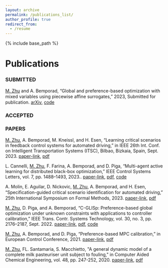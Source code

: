 ```yaml
---
layout: archive
permalink: /publications_list/
author_profile: true
redirect_from:
  - /resume
---
```


{% include base_path %}

Publications
======

### SUBMITTED

<ins>M. Zhu</ins> and A. Bemporad, “Global and preference-based optimization with mixed variables using piecewise aﬃne surrogates,” 2023, Submitted for publication. [arXiv](https://arxiv.org/abs/2302.04686), [code](https://github.com/mjzhu-p/PWAS)




### ACCEPTED


### PAPERS
<ins>M. Zhu</ins>, A. Bemporad, M. Kneissl, and H. Esen, “Learning critical scenarios in feedback control systems for automated driving,” in IEEE 26th Int. Conf. on Intelligent Transportation Systems (ITSC), Bilbao, Bizkaia, Spain, Sept. 2023. [paper-link](https://ieeexplore.ieee.org/document/10421978), [pdf](https://arxiv.org/pdf/2209.12586)

L. Cannelli, <ins>M. Zhu</ins>, F. Farina, A. Bemporad, and D. Piga, “Multi-agent active learning for distributed black-box optimization,” IEEE Control Systems Letters, vol. 7, pp. 1488–1493, 2023.. [paper-link](https://ieeexplore.ieee.org/document/10107979), [pdf](http://mjzhu-p.github.io/files/2023-dglis-lcss.pdf), [code](https://leon.idsia.ch/lib_download)

A. Molin, E. Aguilar, D. Nickovic, <ins>M. Zhu</ins>, A. Bemporad, and H. Esen, “Speciﬁcation-guided critical scenario identiﬁcation for automated driving,” 25th International Symposium on Formal Methods, 2023. [paper-link](https://doi.org/10.1007/978-3-031-27481-7_35), [pdf](https://arxiv.org/pdf/2303.05139.pdf)

<ins>M. Zhu</ins>, D. Piga, and A. Bemporad, “C-GLISp: Preference-based global optimization under unknown constraints with applications to controller calibration,” IEEE Trans. Contr. Systems Technology, vol. 30, no. 3, pp. 2176–2187, Sept. 2022. [paper-link](https://doi.org/10.1109/TCST.2021.3136711), [pdf](http://mjzhu-p.github.io/files/2022-tcst-cglisp.pdf), [code](https://github.com/bemporad/GLIS)

<ins>M. Zhu</ins>, A. Bemporad, and D. Piga, “Preference-based MPC calibration,” in European Control Conference, 2021. [paper-link](https://doi.org/10.23919/ECC54610.2021.9654900), [pdf](http://mjzhu-p.github.io/files/2021-ecc.pdf)

<ins>M. Zhu</ins>, FL. Santamaria, S. Macchietto, "A general dynamic model of a complete milk pasteuriser unit subject to fouling," in Computer Aided Chemical Engineering, vol. 48, pp. 247-252, 2020. [paper-link](https://doi.org/10.1016/B978-0-12-823377-1.50042-2), [pdf](http://mjzhu-p.github.io/files/2020-escape30.pdf)


